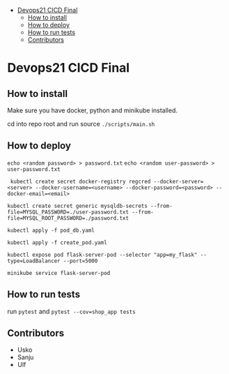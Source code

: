 - [Devops21 CICD Final](#devops21-cicd-final)
  - [How to install](#how-to-install)
  - [How to deploy](#how-to-deploy)
  - [How to run tests](#how-to-run-tests)
  - [Contributors](#contributors)



# Devops21 CICD Final

## How to install

Make sure you have docker, python and minikube installed.

cd into repo root and run source `./scripts/main.sh`


## How to deploy

`echo <random password> > password.txt`
`echo <random user-password> > user-password.txt`

` kubectl create secret docker-registry regcred --docker-server=<server> --docker-username=<username> --docker-password=<password> --docker-email=<email>`

`kubectl create secret generic mysqldb-secrets --from-file=MYSQL_PASSWORD=./user-password.txt --from-file=MYSQL_ROOT_PASSWORD=./password.txt`

`kubectl apply -f pod_db.yaml`

`kubectl apply -f create_pod.yaml`

`kubectl expose pod flask-server-pod --selector "app=my_flask" --type=LoadBalancer --port=5000`

`minikube service flask-server-pod`



## How to run tests

run `pytest`
and `pytest --cov=shop_app tests`


## Contributors
* Usko
* Sanju
* Ulf

